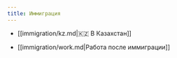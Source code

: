 ```yaml
---
title: Иммиграция
---
```

- [[immigration/kz.md|🇰🇿 В Казахстан]]

- [[immigration/work.md|Работа после иммиграции]]
